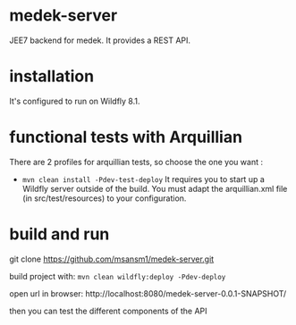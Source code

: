 # medek-server #

JEE7 backend for medek. It provides a REST API.

# installation #

It's configured to run on Wildfly 8.1.

# functional tests with Arquillian #

There are 2 profiles for arquillian tests, so choose the one you want :

* ``mvn clean install -Pdev-test-deploy``
    It requires you to start up a Wildfly server outside of the build.
	You must adapt the arquillian.xml file (in src/test/resources) to your configuration.

# build and run #

git clone https://github.com/msansm1/medek-server.git

build project with: ``mvn clean wildfly:deploy -Pdev-deploy``

open url in browser: http://localhost:8080/medek-server-0.0.1-SNAPSHOT/

then you can test the different components of the API